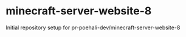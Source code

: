 # minecraft-server-website-8

Initial repository setup for pr-poehali-dev/minecraft-server-website-8